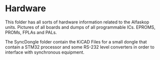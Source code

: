 # Hardware

This folder has all sorts of hardware information related to the Alfaskop units. Pictures of all boards and dumps of all programmable ICs. EPROMS, PROMs, FPLAs and PALs.

The SyncDongle folder contain the KiCAD Files for a small dongle that contain a STM32 processor and some RS-232 level converters in order to interface with synchronous equipment.
